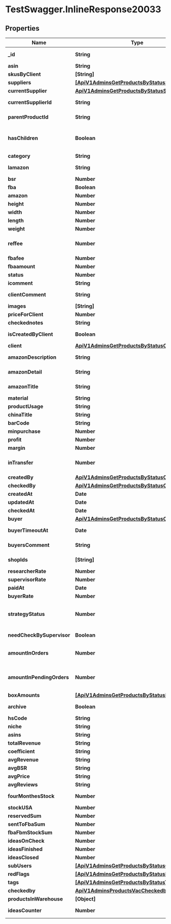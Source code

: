 # TestSwagger.InlineResponse20033

## Properties

Name | Type | Description | Notes
------------ | ------------- | ------------- | -------------
**_id** | **String** | GUID продукта в базе данных | [optional] 
**asin** | **String** | ASIN продукта | [optional] 
**skusByClient** | **[String]** |  | [optional] 
**suppliers** | [**[ApiV1AdminsGetProductsByStatusSuppliers]**](ApiV1AdminsGetProductsByStatusSuppliers.md) |  | [optional] 
**currentSupplier** | [**ApiV1AdminsGetProductsByStatusSuppliers**](ApiV1AdminsGetProductsByStatusSuppliers.md) |  | [optional] 
**currentSupplierId** | **String** | GUID поставщика в базе данных | [optional] 
**parentProductId** | **String** | Гуид родительского продукта | [optional] 
**hasChildren** | **Boolean** | Имеет ли дочерние продукты данный продукт (по parentProductId) | [optional] 
**category** | **String** | Категория | [optional] 
**lamazon** | **String** | Ссылка на этот продукт на амазоне. | [optional] 
**bsr** | **Number** |  | [optional] 
**fba** | **Boolean** | Признак fba | [optional] 
**amazon** | **Number** |  | [optional] 
**height** | **Number** | Высота | [optional] 
**width** | **Number** | Ширина | [optional] 
**length** | **Number** | Длинна | [optional] 
**weight** | **Number** | Вес | [optional] 
**reffee** | **Number** | комиссия которую берет амазон за любой заказ - 15% | [optional] 
**fbafee** | **Number** | ФБА комиссия | [optional] 
**fbaamount** | **Number** |  Общая сумма с фба. | [optional] 
**status** | **Number** | Код текущего статуса | [optional] 
**icomment** | **String** | Комментарии к товару. | [optional] 
**clientComment** | **String** | Комментарии к товару, от клиента. | [optional] 
**images** | **[String]** | Массив картинок. | [optional] 
**priceForClient** | **Number** |  | [optional] 
**checkednotes** | **String** |  | [optional] 
**isCreatedByClient** | **Boolean** | Признак isCreatedByClient | [optional] 
**client** | [**ApiV1AdminsGetProductsByStatusCreatedBy**](ApiV1AdminsGetProductsByStatusCreatedBy.md) |  | [optional] 
**amazonDescription** | **String** | Описание с сайта амазон. | [optional] 
**amazonDetail** | **String** | Данные из поля детали с сайта амазон. | [optional] 
**amazonTitle** | **String** | Заголовок на товар с сайта амазон. | [optional] 
**material** | **String** | Материл продукта | [optional] 
**productUsage** | **String** | Применение продукта | [optional] 
**chinaTitle** | **String** | chinese title? | [optional] 
**barCode** | **String** | Баркод | [optional] 
**minpurchase** | **Number** | Минимальный заказ | [optional] 
**profit** | **Number** | Прибыль | [optional] 
**margin** | **Number** | Маржа | [optional] 
**inTransfer** | **Number** | Кол-во товаров, которые находятся в пути | [optional] 
**createdBy** | [**ApiV1AdminsGetProductsByStatusCreatedBy**](ApiV1AdminsGetProductsByStatusCreatedBy.md) |  | [optional] 
**checkedBy** | [**ApiV1AdminsGetProductsByStatusCreatedBy**](ApiV1AdminsGetProductsByStatusCreatedBy.md) |  | [optional] 
**createdAt** | **Date** | Дата создания | [optional] 
**updatedAt** | **Date** | Дата изменения | [optional] 
**checkedAt** | **Date** | Дата проверки | [optional] 
**buyer** | [**ApiV1AdminsGetProductsByStatusCreatedBy**](ApiV1AdminsGetProductsByStatusCreatedBy.md) |  | [optional] 
**buyerTimeoutAt** | **Date** | Дедлаин на на поиск поставщика байером. | [optional] 
**buyersComment** | **String** | Комментарии к товару от байера. | [optional] 
**shopIds** | **[String]** | ID магазинов для продукта | [optional] 
**researcherRate** | **Number** | Савка ресечера. | [optional] 
**supervisorRate** | **Number** | Савка супервайзера. | [optional] 
**paidAt** | **Date** | Дата оплаты | [optional] 
**buyerRate** | **Number** | Савка байера. | [optional] 
**strategyStatus** | **Number** | У поля на данный момент будет 5 возможных значений: 0, 10, 20, 30, 40 | [optional] 
**needCheckBySupervisor** | **Boolean** | Признак needCheckBySupervisor | [optional] 
**amountInOrders** | **Number** | Сколько такого продукта находится в заказах. | [optional] 
**amountInPendingOrders** | **Number** | Сколько такого продукта находится в заказах в статусах 0, 2, 3. | [optional] 
**boxAmounts** | [**[ApiV1AdminsGetProductsByStatusBoxAmounts]**](ApiV1AdminsGetProductsByStatusBoxAmounts.md) |  | [optional] 
**archive** | **Boolean** | Флаг указывает что продукт в архиве. | [optional] 
**hsCode** | **String** | hsCode продукта. | [optional] 
**niche** | **String** | Ниша | [optional] 
**asins** | **String** | Асины | [optional] 
**totalRevenue** | **String** | Общий доход | [optional] 
**coefficient** | **String** | Коэффициент прибыли | [optional] 
**avgRevenue** | **String** | Средний доход | [optional] 
**avgBSR** | **String** | Средний BSR | [optional] 
**avgPrice** | **String** | Средняя цена | [optional] 
**avgReviews** | **String** | Средний отзывы | [optional] 
**fourMonthesStock** | **Number** | Каков должен быть сток за 4 месяца | [optional] 
**stockUSA** | **Number** |  | [optional] 
**reservedSum** | **Number** |  | [optional] 
**sentToFbaSum** | **Number** |  | [optional] 
**fbaFbmStockSum** | **Number** |  | [optional] 
**ideasOnCheck** | **Number** |  | [optional] 
**ideasFinished** | **Number** |  | [optional] 
**ideasClosed** | **Number** |  | [optional] 
**subUsers** | [**[ApiV1AdminsGetProductsByStatusCreatedBy]**](ApiV1AdminsGetProductsByStatusCreatedBy.md) |  | [optional] 
**redFlags** | [**[ApiV1AdminsGetProductsByStatusRedFlags]**](ApiV1AdminsGetProductsByStatusRedFlags.md) |  | [optional] 
**tags** | [**[ApiV1AdminsGetProductsByStatusTags]**](ApiV1AdminsGetProductsByStatusTags.md) |  | [optional] 
**checkedby** | [**ApiV1AdminsProductsVacCheckedby**](ApiV1AdminsProductsVacCheckedby.md) |  | [optional] 
**productsInWarehouse** | **[Object]** |  | [optional] 
**ideasCounter** | **Number** | Кол-во идей продукта в статусе 10 | [optional] 


